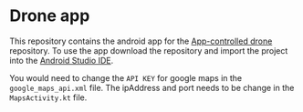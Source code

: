 # Drone app
This repository contains the android app for the [App-controlled drone](https://github.com/KTheXIII/app-controlled-drone) repository.
To use the app download the repository and import the project into the [Android Studio IDE](https://developer.android.com/studio/).

You would need to change the `API KEY` for google maps in the `google_maps_api.xml` file. The ipAddress and port needs to be change in the `MapsActivity.kt` file.
